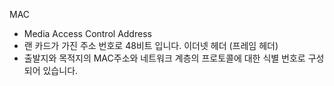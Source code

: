 MAC
- Media Access Control Address
- 랜 카드가 가진 주소 번호로 48비트 입니다.
이더넷 헤더 (프레임 헤더)
- 출발지와 목적지의 MAC주소와 네트워크 계층의 프로토콜에 대한 식별 번호로 구성되어 있습니다.